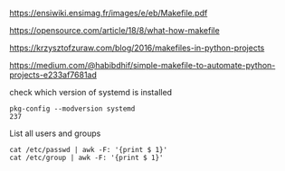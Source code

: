 https://ensiwiki.ensimag.fr/images/e/eb/Makefile.pdf

https://opensource.com/article/18/8/what-how-makefile

https://krzysztofzuraw.com/blog/2016/makefiles-in-python-projects

https://medium.com/@habibdhif/simple-makefile-to-automate-python-projects-e233af7681ad

check which version of systemd is installed
```
pkg-config --modversion systemd
237
```

List all users and groups
```
cat /etc/passwd | awk -F: '{print $ 1}'
cat /etc/group | awk -F: '{print $ 1}'
```
